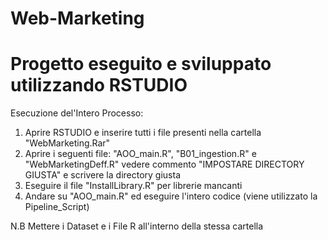 # Web-Marketing
# Progetto eseguito e sviluppato utilizzando RSTUDIO

Esecuzione del'Intero Processo:
1) Aprire RSTUDIO e inserire tutti i file presenti nella cartella "WebMarketing.Rar"
2) Aprire i seguenti file: "AOO_main.R", "B01_ingestion.R" e "WebMarketingDeff.R" vedere commento "IMPOSTARE DIRECTORY GIUSTA" e scrivere la directory giusta
3) Eseguire il file "InstallLibrary.R" per librerie mancanti 
4) Andare su "AOO_main.R" ed eseguire l'intero codice (viene utilizzato la Pipeline_Script)

N.B Mettere i Dataset e i File R all'interno della stessa cartella
